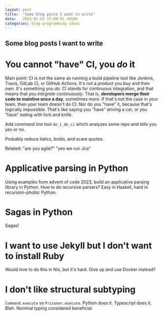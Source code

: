 ```yaml
---
layout: post
title:  "Some blog posts I want to write"
date:   2024-02-02 17:09:41 +0100
categories: blog programming ideas
---
```


## Some blog posts I want to write
# You cannot "have" CI, you *do* it
Main point: CI is not the same as running a build pipeline tool like Jenkins, Travis, GitLab CI, or GitHub Actions. It's not a product you buy and then *own*. It's something you *do*. CI stands for continuous integration, and that means that you *integrate continuously*. That is, **developers merge their code to mainline once a day**, sometimes more. If that's not the case in your team, then your team doesn't do CI. Nor do you "have" it, because that's logically impossible. That's like saying you "have" driving a car, or you "have" eating with fork and knife.

Add command line tool `do_i_do_ci` which analyzes some repo and tells you yes or no.

Probably reduce italics, bolds, and scare quotes.

Related: "are you agile?" "yes we run Jira"

# Applicative parsing in Python
Using examples from advent of code 2023, build an applicative parsing library in Python. How to do recursive parsers? Easy in Haskell, hard in recursion-phobic Python.

# Sagas in Python
Sagas!

# I want to use Jekyll but I don't want to install Ruby
Would love to do this in Nix, but it's hard. Give up and use Docker instead?

# I don't like structural subtyping
`Command.execute` vs `Prisoner.execute`. Python does it. Typescript does it. Bleh. Nominal typing considered beneficial.
